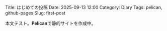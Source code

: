 Title: はじめての投稿
Date: 2025-09-13 12:00
Category: Diary
Tags: pelican, github-pages
Slug: first-post

本文テスト。**Pelican**で静的サイトを作成中。

